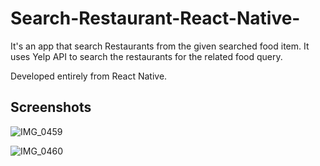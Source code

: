 # Search-Restaurant-React-Native-

It's an app that search Restaurants from the given searched food item. It uses Yelp API to search the restaurants for the related food query.

Developed entirely from React Native.

## Screenshots

![IMG_0459](https://user-images.githubusercontent.com/76988309/125680557-067fa19e-9200-4d09-9abb-444fdeeaeb58.jpg)




![IMG_0460](https://user-images.githubusercontent.com/76988309/125680564-ef6a6d77-0c81-4fce-a3f5-532a3013858d.jpg)

